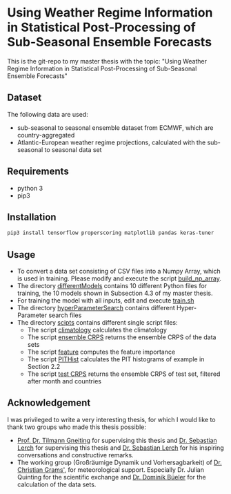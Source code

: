# Using Weather Regime Information in Statistical Post-Processing of Sub-Seasonal Ensemble Forecasts

This is the git-repo to my master thesis with the topic: "Using Weather Regime Information in Statistical Post-Processing of Sub-Seasonal Ensemble Forecasts"

## Dataset
The following data are used:
- sub-seasonal to seasonal ensemble dataset from ECMWF, which are country-aggregated
- Atlantic-European weather regime projections, calculated with the sub-seasonal to seasonal data set


## Requirements

- python 3
- pip3

## Installation

```bash
pip3 install tensorflow properscoring matplotlib pandas keras-tuner
```

## Usage
- To convert a data set consisting of CSV files into a Numpy Array, which is used in training. Please modify and execute the script [build_np_array](build_np_array.sh). 
- The directory [differentModels](/differentModels) contains 10 different Python files for training, the 10 models shown in Subsection 4.3 of my master thesis.
- For training the model with all inputs, edit and execute [train.sh](/train.sh)
- The directory [hyperParameterSearch](/hyperParameterSearch) contains different Hyper-Parameter search files
- The directory [scipts](/scipts) contains different single script files:
  - The script [climatology](/scipts/climatology.py) calculates the climatology
  - The script [ensemble CRPS](/scripts/ensemble_CRPS.py) returns the ensemble CRPS of the data sets
  - The script [feature](/scripts/feature.py) computes the feature importance
  - The script [PITHist](/scripts/PITHist.py) calculates the PIT histograms of example in Section 2.2
  - The script [test CRPS](/scripts/test_CRPS.py) returns the ensemble CRPS of test set, filtered after month and countries


## Acknowledgement
I was privileged to write a very interesting thesis, for which I would like to thank two groups who made this thesis possible:
- [Prof. Dr. Tilmann Gneiting](https://www.math.kit.edu/stoch/~gneiting/en) for supervising this thesis and [Dr. Sebastian Lerch](https://www.math.kit.edu/stoch/~lerch/de) for supervising this thesis and [Dr. Sebastian Lerch](https://www.math.kit.edu/stoch/~lerch/de) for his inspiring conversations and constructive remarks.
- The working group (Großräumige Dynamik und Vorhersagbarkeit) of [Dr. Christian Grams'](https://www.imk-tro.kit.edu/14_7356.php), for meteorological support. Especially Dr. Julian Quinting for the scientific exchange and [Dr. Dominik Büeler](https://www.imk-tro.kit.edu/14_7600.php) for the calculation of the data sets.

